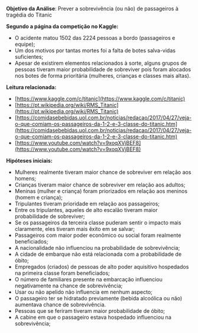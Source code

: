 **Objetivo da Análise**:
Prever a sobrevivência (ou não) de passageiros à tragédia do Titanic

**Segundo a página da competição no Kaggle:**
- O acidente matou 1502 das 2224 pessoas a bordo (passageiros e equipe);
- Um dos motivos por tantas mortes foi a falta de botes salva-vidas suficientes;
- Apesar de existirem elementos relacionados à sorte, alguns grupos de pessoas tiveram maior probabilidade de sobreviver pois foram alocados nos botes de forma prioritária (mulheres, crianças e classes mais altas).


**Leitura relacionada:**
-   [https://www.kaggle.com/c/titanic](https://www.kaggle.com/c/titanic)  
-   [https://pt.wikipedia.org/wiki/RMS_Titanic](https://pt.wikipedia.org/wiki/RMS_Titanic)
-   [https://comidasebebidas.uol.com.br/noticias/redacao/2017/04/27/veja-o-que-comiam-os-passageiros-da-1-2-e-3-classe-do-titanic.htm](https://comidasebebidas.uol.com.br/noticias/redacao/2017/04/27/veja-o-que-comiam-os-passageiros-da-1-2-e-3-classe-do-titanic.htm)
-   [https://www.youtube.com/watch?v=9xoqXVjBEF8](https://www.youtube.com/watch?v=9xoqXVjBEF8)

**Hipóteses iniciais:**
-   Mulheres realmente tiveram maior chance de sobreviver em relação aos homens;    
-   Crianças tiveram maior chance de sobreviver em relação aos adultos;   
-   Meninas (mulher e criança) foram priorizados em relação aos meninos (homem e criança);    
-   Tripulantes tiveram prioridade em relação aos passageiros;    
-   Entre os tripulantes, aqueles de alto escalão tiveram maior probabilidade de sobreviver;    
-   Se os passageiros da terceira classe puderam sentir o impacto mais claramente, eles tiveram mais êxito em se salvar; 
-   Passageiros com maior poder econômico ou social foram realmente beneficiados;    
-   A nacionalidade não influenciou na probabilidade de sobrevivência;   
-   A cidade de embarque não está relacionada com a probabilidade de óbito;    
-   Empregados (criados) de pessoas de alto poder aquisitivo hospedados na primeira classe foram beneficiados;    
-   O número de familiares presente na embarcação influenciou negativamente na chance de sobrevivência;   
-   Usar ou não apelido não influencia em nenhum aspecto;    
-   O passageiro ter se hidratado previamente (bebida alcoólica ou não) aumentava chance de sobrevivência.    
-   Pessoas que se feriram tiveram maior probabilidade de óbito;    
-   A cabine em que o passageiro estava hospedado influenciou na sobrevivência;
